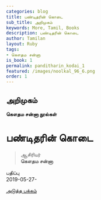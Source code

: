 ```yaml
---
categories: blog
title: பண்டிதரின் கொடை
sub_title: அறிமுகம்
keywords: More, Tamil, Books
description: பண்டிதரின் கொடை
author: Tamilan
layout: Ruby
tags:
- கௌதம சன்னா
is_book: 1
permalink: panditharin_kodai_1
featured: /images/noolkal_96_6.png
order: 1
---
```

## அறிமுகம்

**கௌதம சன்னா நூல்கள்**

# பண்டிதரின் கொடை

> ஆசிரியர்  
>  **கௌதம சன்னா**

பதிப்பு  
2019-05-27-

[அடுத்த பக்கம்](panditharin_kodai_2)